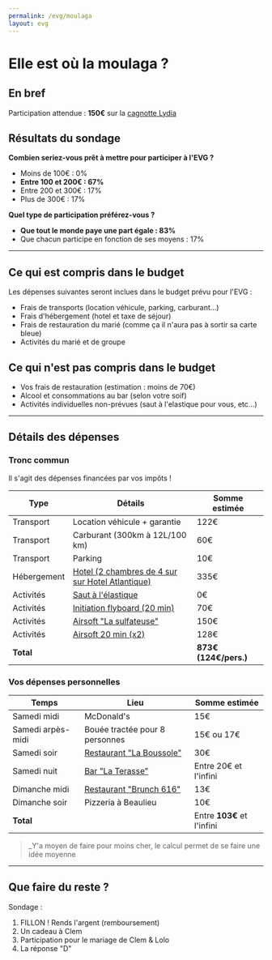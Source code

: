 ```yaml
---
permalink: /evg/moulaga
layout: evg
---
```


# Elle est où la moulaga ?

## En bref

Participation attendue : **150€** sur la [cagnotte Lydia](https://lydia-app.com/collect/33513-evg-clement/fr)

## Résultats du sondage

**Combien seriez-vous prêt à mettre pour participer à l'EVG ?**

- Moins de 100€ : 0%
- **Entre 100 et 200€ : 67%**
- Entre 200 et 300€ : 17%
- Plus de 300€ : 17%

**Quel type de participation préférez-vous ?**

- **Que tout le monde paye une part égale : 83%**
- Que chacun participe en fonction de ses moyens : 17%

---

## Ce qui est compris dans le budget

Les dépenses suivantes seront inclues dans le budget prévu pour l'EVG :

- Frais de transports (location véhicule, parking, carburant...)
- Frais d'hébergement (hotel et taxe de séjour)
- Frais de restauration du marié (comme ça il n'aura pas à sortir sa carte bleue)
- Activités du marié et de groupe

## Ce qui n'est pas compris dans le budget

- Vos frais de restauration (estimation : moins de 70€)
- Alcool et consommations au bar (selon votre soif)
- Activités individuelles non-prévues (saut à l'elastique pour vous, etc...)

---

## Détails des dépenses

### Tronc commun

Il s'agit des dépenses financées par vos impôts !

Type | Détails | Somme estimée
---- | ------- | -------------
Transport | Location véhicule + garantie | 122€
Transport | Carburant (300km à 12L/100 km) | 60€
Transport | Parking | 10€
Hébergement | [Hotel (2 chambres de 4 sur sur Hotel Atlantique)](https://hotel-atlantic.fr/) | 335€
Activités | [Saut à l'élastique](https://elasticrocodilbungee.com/reserver/saut-elastique-vendee-viaduc-coquilleau/) | 0€
Activités | [Initiation flyboard (20 min)](http://jet-sensation.fr/flyboard/) | 70€
Activités | [Airsoft "La sulfateuse"](https://rsoftgame.com/tarifs/#la-sulfateuse) | 150€
Activités | [Airsoft 20 min (x2)](https://rsoftgame.com/airsoft/) | 128€
**Total** | | **873€ (124€/pers.)**

### Vos dépenses personnelles

Temps | Lieu | Somme estimée
----- | ---- | -------------
Samedi midi | McDonald's | 15€
Samedi arpès-midi | Bouée tractée pour 8 personnes | 15€ ou 17€
Samedi soir | [Restaurant "La Boussole"](https://www.tripadvisor.fr/Restaurant_Review-g187206-d969725-Reviews-La_Boussole-La_Rochelle_Charente_Maritime_Nouvelle_Aquitaine.html) | 30€
Samedi nuit | [Bar "La Terasse"](https://www.tripadvisor.fr/Attraction_Review-g187206-d8284699-Reviews-Bar_La_Terrasse-La_Rochelle_Charente_Maritime_Nouvelle_Aquitaine.html) | Entre 20€ et l'infini
Dimanche midi | [Restaurant "Brunch 616"](https://www.tripadvisor.fr/Restaurant_Review-g187206-d15199794-Reviews-Brunch616-La_Rochelle_Charente_Maritime_Nouvelle_Aquitaine.html) | 13€
Dimanche soir | Pizzeria à Beaulieu | 10€
**Total** | | Entre **103€** et l'infini

> _Y'a moyen de faire pour moins cher, le calcul permet de se faire une idée moyenne

---

## Que faire du reste ?

Sondage : 

1. FILLON ! Rends l'argent (remboursement)
2. Un cadeau à Clem
3. Participation pour le mariage de Clem & Lolo
4. La réponse "D"

